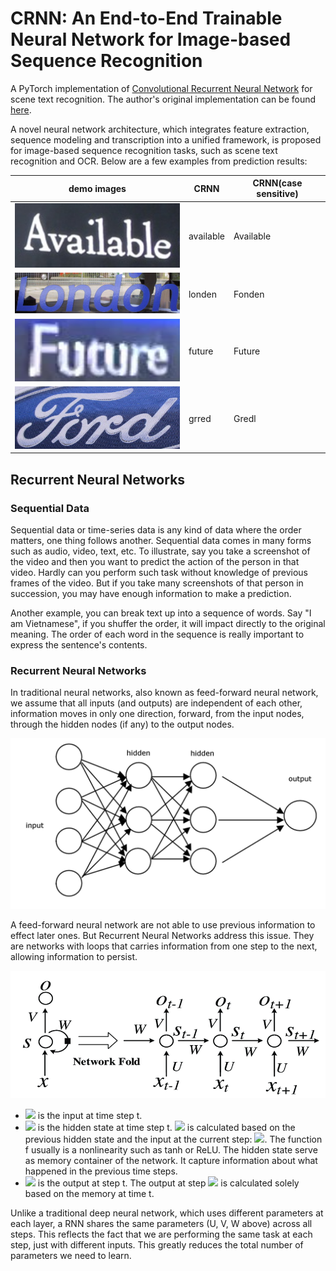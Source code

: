 # CRNN: An End-to-End Trainable Neural Network for Image-based Sequence Recognition 
A PyTorch implementation of [Convolutional Recurrent Neural Network](https://arxiv.org/abs/1507.05717) for scene text recognition.
The author's original implementation can be found [here](https://github.com/bgshih/crnn).

A novel neural network architecture, which integrates feature extraction, sequence modeling and transcription into a unified framework, is proposed for image-based sequence recognition tasks, such as scene text recognition and OCR. Below are a few examples from prediction results:

| demo images                                                | CRNN           | CRNN(case sensitive)           |
| ---                                                        |---             | ---                            |
| <img src="./images/demo_1.png" width="300">                |   available    |  Available                     |
| <img src="./images/demo_2.png" width="300">                |   londen       |   Fonden                       |
| <img src="./images/demo_3.png" width="300" height="100">   |    future      |   Future                       |
| <img src="./images/demo_4.png" width="300" height="100">   |    grred       | Gredl                          |

## Recurrent Neural Networks
### Sequential Data
Sequential data or time-series data is any kind of data where the order matters, one thing follows another. Sequential data comes in many forms such as audio, video, text, etc. To illustrate, say you take a screenshot of the video and then you want to predict the action of the person in that video. Hardly can you perform such task without knowledge of previous frames of the video. But if you take many screenshots of that person in succession, you may have enough information to make a prediction.

Another example, you can break text up into a sequence of words. Say "I am Vietnamese", if you shuffer the order, it will impact directly to the original meaning. The order of each word in the sequence is really important to express the sentence's contents.

### Recurrent Neural Networks
In traditional neural networks, also known as feed-forward neural network, we assume that all inputs (and outputs) are independent of each other, information moves in only one direction, forward, from the input nodes, through the hidden nodes (if any) to the output nodes.

 <img src="./images/nn.png"  width="800">

A feed-forward neural network are not able to use previous information to effect later ones. But Recurrent Neural Networks address this issue. They are networks with loops that carries information from one step to the next, allowing information to persist.

<img src="./images/rnn.png">

- <img src="https://render.githubusercontent.com/render/math?math=x_t"> is the input at time step t.
- <img src="https://render.githubusercontent.com/render/math?math=s_t"> is the hidden state at time step t. <img src="https://render.githubusercontent.com/render/math?math=s_t"> is calculated based on the previous hidden state and the input at the current step: <img src="https://render.githubusercontent.com/render/math?math=s_t=f(Ux_t + Ws_{t-1})">. The function f usually is a nonlinearity such as tanh or ReLU. The hidden state serve as memory container of the network. It capture information about what happened in the previous time steps. 
- <img src="https://render.githubusercontent.com/render/math?math=o_t"> is the output at step t. The output at step <img src="https://render.githubusercontent.com/render/math?math=o_t"> is calculated solely based on the memory at time t. 

Unlike a traditional deep neural network, which uses different parameters at each layer, a RNN shares the same parameters (U, V, W above) across all steps. This reflects the fact that we are performing the same task at each step, just with different inputs. This greatly reduces the total number of parameters we need to learn.






